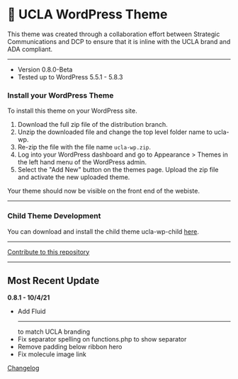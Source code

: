 # :school_satchel: UCLA WordPress Theme

This theme was created through a collaboration effort between Strategic Communications and DCP to ensure that it is inline with the UCLA brand and ADA compliant.

---

* Version 0.8.0-Beta
* Tested up to WordPress 5.5.1 - 5.8.3

### Install your WordPress Theme ###

To install this theme on your WordPress site.

1. Download the full zip file of the distribution branch.
2. Unzip the downloaded file and change the top level folder name to ucla-wp.
3. Re-zip the file with the file name `ucla-wp.zip`.
4. Log into your WordPress dashboard and go to Appearance > Themes in the left hand menu of the WordPress admin.
5. Select the "Add New" button on the themes page. Upload the zip file and activate the new uploaded theme.

Your theme should now be visible on the front end of the webiste.

---

### Child Theme Development ###
You can download and install the child theme ucla-wp-child [here](https://bitbucket.org/uclaucomm/ucla-wp-child/src/distribution/).

---

[Contribute to this repository](./docs/contribute.md)

---

## Most Recent Update ##

**0.8.1 - 10/4/21**

* Add Fluid <hr> to match UCLA branding
* Fix separator spelling on functions.php to show separator
* Remove padding below ribbon hero
* Fix molecule image link

[Changelog](./CHANGELOG.md)
